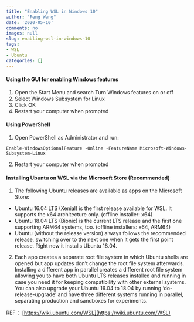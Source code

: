 ```yaml
---
title: "Enabling WSL in Windows 10"
author: "Feng Wang"
date: '2020-05-10'
comments: no
images: null
slug: enabling-wsl-in-windows-10
tags:
- WSL
- Ubuntu
categories: []
---
```


#### Using the GUI for enabling Windows features

1. Open the Start Menu and search Turn Windows features on or off 
2. Select Windows Subsystem for Linux 
3. Click OK 
4. Restart your computer when prompted

#### Using PowerShell

1. Open PowerShell as Administrator and run:  
```
Enable-WindowsOptionalFeature -Online -FeatureName Microsoft-Windows-Subsystem-Linux
```
2. Restart your computer when prompted 

#### Installing Ubuntu on WSL via the Microsoft Store (Recommended)

1. The following Ubuntu releases are available as apps on the Microsoft Store: 

- Ubuntu 16.04 LTS (Xenial) is the first release available for WSL. It supports the x64 architecture only. (offline installer: x64) 
- Ubuntu 18.04 LTS (Bionic) is the current LTS release and the first one supporting ARM64 systems, too. (offline installers: x64, ARM64) 
- Ubuntu (without the release version) always follows the recommended release, switching over to the next one when it gets the first point release. Right now it installs Ubuntu 18.04. 

2. Each app creates a separate root file system in which Ubuntu shells are opened but app updates don’t change the root file system afterwards. Installing a different app in parallel creates a different root file system allowing you to have both Ubuntu LTS releases installed and running in case you need it for keeping compatibility with other external systems. You can also upgrade your Ubuntu 16.04 to 18.04 by running ‘do-release-upgrade’ and have three different systems running in parallel, separating production and sandboxes for experiments. 

REF： [https://wiki.ubuntu.com/WSL](https://wiki.ubuntu.com/WSL) 